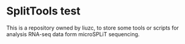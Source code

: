 # SplitTools test
This is a repository owned by liuzc, to store some tools or scripts for analysis RNA-seq data form microSPLiT sequencing.
